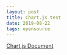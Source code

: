 ```yaml
---
layout: post
title: Chart.js test
date: 2019-08-22
tags: opensource
---
```


[Chart.js Document](https://www.chartjs.org/docs/latest/getting-started/)

<canvas id="myChart"></canvas>

<script>
require(['init'], (initTest) => {
  //require('jquery');
  require(['jquery', '/assets/vendor/Chart.bundle.min.js'], function(Chart){
    $(document).ready(function(){
      var ctx = document.getElementById('myChart').getContext('2d');
      var chart = new Chart(ctx, {
          // The type of chart we want to create
          type: 'line',

          // The data for our dataset
          data: {
              labels: ['January', 'February', 'March', 'April', 'May', 'June', 'July'],
              datasets: [{
                  label: 'My First dataset',
                  backgroundColor: 'rgb(255, 99, 132)',
                  borderColor: 'rgb(255, 99, 132)',
                  data: [0, 10, 5, 2, 20, 30, 45]
              }]
          },

          // Configuration options go here
          options: {}
      });
    });//end of document ready
  });//end of chartjs
});//end of init
</script>
